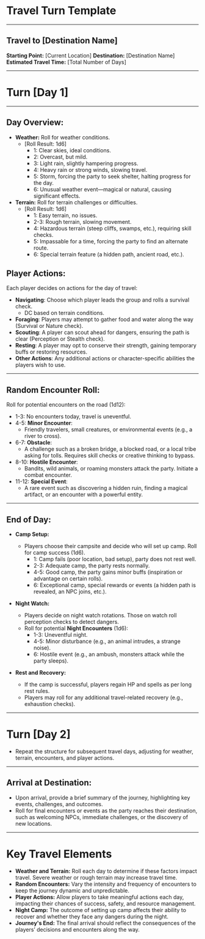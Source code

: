 # Travel Turn Template

---

## **Travel to [Destination Name]**

**Starting Point:** [Current Location]
**Destination:** [Destination Name]
**Estimated Travel Time:** [Total Number of Days]

---

# **Turn [Day 1]**

---

## **Day Overview:**

- **Weather:** Roll for weather conditions.
  - [Roll Result: 1d6]
    - 1: Clear skies, ideal conditions.
    - 2: Overcast, but mild.
    - 3: Light rain, slightly hampering progress.
    - 4: Heavy rain or strong winds, slowing travel.
    - 5: Storm, forcing the party to seek shelter, halting progress for the day.
    - 6: Unusual weather event—magical or natural, causing significant effects.
- **Terrain:** Roll for terrain challenges or difficulties.
  - [Roll Result: 1d6]
    - 1: Easy terrain, no issues.
    - 2-3: Rough terrain, slowing movement.
    - 4: Hazardous terrain (steep cliffs, swamps, etc.), requiring skill checks.
    - 5: Impassable for a time, forcing the party to find an alternate route.
    - 6: Special terrain feature (a hidden path, ancient road, etc.).

## **Player Actions:**

Each player decides on actions for the day of travel:

- **Navigating**: Choose which player leads the group and rolls a survival check.
  - DC based on terrain conditions.
- **Foraging**: Players may attempt to gather food and water along the way (Survival or Nature check).
- **Scouting**: A player can scout ahead for dangers, ensuring the path is clear (Perception or Stealth check).
- **Resting**: A player may opt to conserve their strength, gaining temporary buffs or restoring resources.
- **Other Actions**: Any additional actions or character-specific abilities the players wish to use.

---

## **Random Encounter Roll:**

Roll for potential encounters on the road (1d12):

- 1-3: No encounters today, travel is uneventful.
- 4-5: **Minor Encounter**:
  - Friendly travelers, small creatures, or environmental events (e.g., a river to cross).
- 6-7: **Obstacle**:
  - A challenge such as a broken bridge, a blocked road, or a local tribe asking for tolls. Requires skill checks or creative thinking to bypass.
- 8-10: **Hostile Encounter**:
  - Bandits, wild animals, or roaming monsters attack the party. Initiate a combat encounter.
- 11-12: **Special Event**:
  - A rare event such as discovering a hidden ruin, finding a magical artifact, or an encounter with a powerful entity.

---

## **End of Day:**

- **Camp Setup:**

  - Players choose their campsite and decide who will set up camp. Roll for camp success (1d6).
    - 1: Camp fails (poor location, bad setup), party does not rest well.
    - 2-3: Adequate camp, the party rests normally.
    - 4-5: Good camp, the party gains minor buffs (inspiration or advantage on certain rolls).
    - 6: Exceptional camp, special rewards or events (a hidden path is revealed, an NPC joins, etc.).

- **Night Watch:**

  - Players decide on night watch rotations. Those on watch roll perception checks to detect dangers.
  - Roll for potential **Night Encounters** (1d6):
    - 1-3: Uneventful night.
    - 4-5: Minor disturbance (e.g., an animal intrudes, a strange noise).
    - 6: Hostile event (e.g., an ambush, monsters attack while the party sleeps).

- **Rest and Recovery:**
  - If the camp is successful, players regain HP and spells as per long rest rules.
  - Players may roll for any additional travel-related recovery (e.g., exhaustion checks).

---

# **Turn [Day 2]**

- Repeat the structure for subsequent travel days, adjusting for weather, terrain, encounters, and player actions.

---

## **Arrival at Destination:**

- Upon arrival, provide a brief summary of the journey, highlighting key events, challenges, and outcomes.
- Roll for final encounters or events as the party reaches their destination, such as welcoming NPCs, immediate challenges, or the discovery of new locations.

---

# Key Travel Elements

- **Weather and Terrain:** Roll each day to determine if these factors impact travel. Severe weather or rough terrain may increase travel time.
- **Random Encounters:** Vary the intensity and frequency of encounters to keep the journey dynamic and unpredictable.
- **Player Actions:** Allow players to take meaningful actions each day, impacting their chances of success, safety, and resource management.
- **Night Camp:** The outcome of setting up camp affects their ability to recover and whether they face any dangers during the night.
- **Journey's End:** The final arrival should reflect the consequences of the players’ decisions and encounters along the way.

